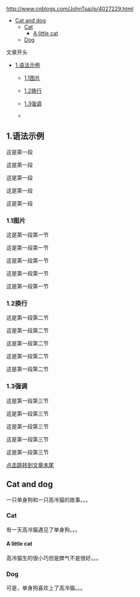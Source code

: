 
http://www.cnblogs.com/JohnTsai/p/4027229.html



* [Cat and dog](#cat-and-dog)
	* [Cat](#cat)
		* [A little cat](#a-little-cat)
	* [Dog](#dog)



<span id="#jump">文章开头</span>


* [1.语法示例](#1)
  * [1.1图片](#1.1)

  * [1.2换行](#1.2)

  * [1.3强调](#1.3)
  * 
  






<h2 id="1">1.语法示例</h2>

这是第一段

这是第一段

这是第一段

这是第一段

这是第一段

<h3 id="1.1">1.1图片</h3>

这是第一段第一节

这是第一段第一节

这是第一段第一节

这是第一段第一节

这是第一段第一节

<h3 id="1.2">1.2换行</h3>

这是第一段第二节

这是第一段第二节

这是第一段第二节

这是第一段第二节

这是第一段第二节

<h3 id="1.3">1.3强调</h3>

这是第一段第三节

这是第一段第三节

这是第一段第三节

这是第一段第三节

这是第一段第三节



[点击跳转到文章末尾](#jump)



## Cat and dog

一只单身狗和一只高冷猫的故事。。。

### Cat

有一天高冷猫遇见了单身狗。。。

#### A little cat

高冷猫生的很小巧但是脾气不是很好。。。

### Dog

可是，单身狗喜欢上了高冷猫。。。
